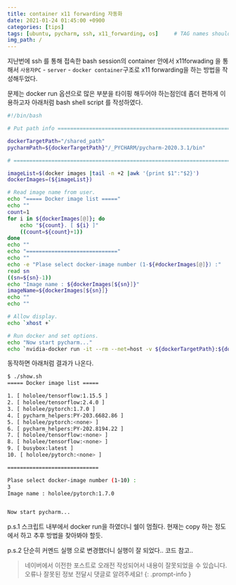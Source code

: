 ```yaml
---
title: container x11 forwarding 자동화
date: 2021-01-24 01:45:00 +0900
categories: [tips]
tags: [ubuntu, pycharm, ssh, x11_forwarding, os]     # TAG names should always be lowercase
img_path: /
---
```


지난번에 ssh 를 통해 접속한  bash  session의 container 안에서 x11forwading 을 통해서 `사용자PC` - `server` - `docker container`구조로 x11 forwarding을 하는 방법을 작성해두었다.



문제는 docker run 옵션으로 많은 부분을 타이핑 해두어야 하는점인데 좀더 편하게 이용하고자 아래처럼 bash shell script 를 작성하였다.

~~~bash
#!/bin/bash

# Put path info =========================================================

dockerTargetPath="/shared_path"
pycharmPath=${dockerTargetPath}"/_PYCHARM/pycharm-2020.3.1/bin"

# =======================================================================

imageList=$(docker images |tail -n +2 |awk '{print $1":"$2}')
dockerImages=(${imageList})

# Read image name from user.
echo "===== Docker image list ====="
echo ""
count=1
for i in ${dockerImages[@]}; do
    echo "${count}. [ ${i} ]"
    ((count=${count}+1))
done
echo ""
echo "============================="
echo ""
echo -e "Plase select docker-image number (1-${#dockerImages[@]}) :"
read sn
((sn=${sn}-1))
echo "Image name : ${dockerImages[${sn}]}"
imageName=${dockerImages[${sn}]}
echo ""
echo ""

# Allow display.
echo `xhost +`

# Run docker and set options.
echo "Now start pycharm..."
echo `nvidia-docker run -it --rm --net=host -v ${dockerTargetPath}:${dockerTargetPath} -e DISPLAY=$DISPLAY -v /tmp/.X11-unix:/tmp/.X11-unix --volume="$HOME/.Xauthority:/root/.Xauthority:rw" ${imageName} /bin/bash -c "cd ${pycharmPath}; sh pycharm.sh"`
~~~



동작하면 아래처럼 결과가 나온다.

~~~bash
$ ./show.sh
===== Docker image list =====

1. [ hololee/tensorflow:1.15.5 ]
2. [ hololee/tensorflow:2.4.0 ]
3. [ hololee/pytorch:1.7.0 ]
4. [ pycharm_helpers:PY-203.6682.86 ]
5. [ hololee/pytorch:<none> ]
6. [ pycharm_helpers:PY-202.8194.22 ]
7. [ hololee/tensorflow:<none> ]
8. [ hololee/tensorflow:<none> ]
9. [ busybox:latest ]
10. [ hololee/pytorch:<none> ]

=============================

Plase select docker-image number (1-10) :
3
Image name : hololee/pytorch:1.7.0


Now start pycharm...

~~~



p.s.1 스크립트 내부에서 docker run을 하였더니 쉘이 멈췄다. 현재는 copy 하는 정도에서 하고 추후 방법을 찾아봐야 할듯.

p.s.2 단순히 커멘드 실행 으로 변경했더니 실행이 잘 되었다.. 코드 참고..




> 네이버에서 이전한 포스트로 오래전 작성되어서 내용이 잘못되었을 수 있습니다. 오류나 잘못된 정보 전달시 댓글로 알려주세요!
{: .prompt-info }